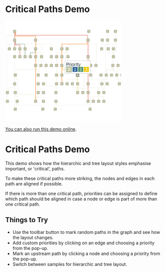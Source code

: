 # Critical Paths Demo

<img src="../../resources/image/CriticalPaths.png" alt="demo-thumbnail" height="320"/>

[You can also run this demo online](https://live.yworks.com/demos/layout/criticalpaths/index.html).

# Critical Paths Demo

This demo shows how the hierarchic and tree layout styles emphasise important, or 'critical', paths.

To make these critical paths more striking, the nodes and edges in each path are aligned if possible.

If there is more than one critical path, priorities can be assigned to define which path should be aligned in case a node or edge is part of more than one critical path.

## Things to Try

- Use the toolbar button to mark random paths in the graph and see how the layout changes.
- Add custom priorities by clicking on an edge and choosing a priority from the pop-up.
- Mark an upstream path by clicking a node and choosing a priority from the pop-up.
- Switch between samples for hierarchic and tree layout.

